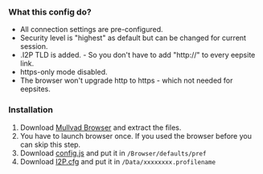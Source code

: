 ### What this config do?
* All connection settings are pre-configured.
* Security level is "highest" as default but can be changed for current session.
* .I2P TLD is added. - So you don't have to add "http://" to every eepsite link.
* https-only mode disabled.
* The browser won't upgrade http to https - which not needed for eepsites.

### Installation
1. Download [Mullvad Browser](https://mullvad.net/en/download/browser/) and extract the files.
2. You have to launch browser once. If you used the browser before you can skip this step.
3. Download [config.js](https://github.com/HardenedSteel/I2P.cfg/blob/main/autoconfig.js) and put it in `/Browser/defaults/pref`
4. Download [I2P.cfg](https://github.com/HardenedSteel/I2P.cfg/blob/main/I2P.cfg) and put it in `/Data/xxxxxxxx.profilename`
